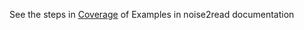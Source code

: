 See the steps in [Coverage](https://noise2read.readthedocs.io/en/latest/Usage/Examples/coverage.html) of Examples in noise2read documentation
